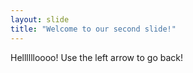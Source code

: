 ```yaml
---
layout: slide
title: "Welcome to our second slide!"
---
```

Helllllloooo!
Use the left arrow to go back!
